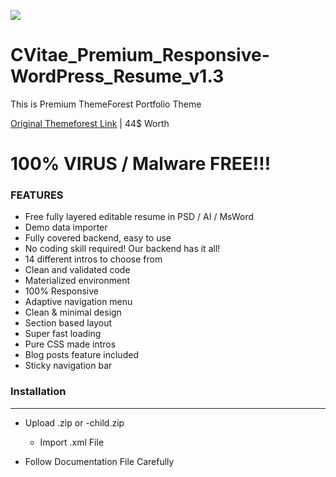![](https://octodex.github.com/images/catstello.png)

# CVitae_Premium_Responsive-WordPress_Resume_v1.3

This is Premium ThemeForest Portfolio Theme 

[Original Themeforest Link](https://themeforest.net/item/cvitae-premium-responsive-wordpress-resume/17510047)   | 44$ Worth


<H1>100% VIRUS / Malware FREE!!! </H1> 

### FEATURES

* Free fully layered editable resume in PSD / AI / MsWord
* Demo data importer
* Fully covered backend, easy to use
* No coding skill required! Our backend has it all!
* 14 different intros to choose from
* Clean and validated code
* Materialized environment
* 100% Responsive
* Adaptive navigation menu
* Clean & minimal design
* Section based layout
* Super fast loading
* Pure CSS made intros
* Blog posts feature included
* Sticky navigation bar
 


 ### Installation 
 <hr>

 - Upload .zip or -child.zip
   - Import .xml File

 - Follow Documentation File Carefully 

[](https://www.flickr.com/photos/mahekarim/32925004918/)